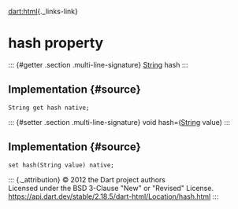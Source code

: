 [dart:html](../../dart-html/dart-html-library){._links-link}

hash property
=============

::: {#getter .section .multi-line-signature}
[String](../../dart-core/string-class) hash
:::

Implementation {#source}
--------------

``` {.language-dart data-language="dart"}
String get hash native;
```

::: {#setter .section .multi-line-signature}
void hash=([String](../../dart-core/string-class) value)
:::

Implementation {#source}
--------------

``` {.language-dart data-language="dart"}
set hash(String value) native;
```

::: {._attribution}
© 2012 the Dart project authors\
Licensed under the BSD 3-Clause \"New\" or \"Revised\" License.\
<https://api.dart.dev/stable/2.18.5/dart-html/Location/hash.html>
:::
